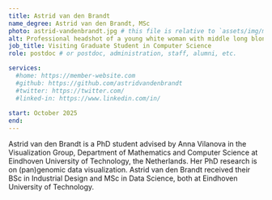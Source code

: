 ```yaml
---
title: Astrid van den Brandt
name_degree: Astrid van den Brandt, MSc
photo: astrid-vandenbrandt.jpg # this file is relative to `assets/img/members/`
alt: Professional headshot of a young white woman with middle long blonde hair, wearing a dark gray blouse. She’s standing outside in front of a building, the background is blurred.
job_title: Visiting Graduate Student in Computer Science
role: postdoc # or postdoc, administration, staff, alumni, etc.

services:
  #home: https://member-website.com
  #github: https://github.com/astridvandenbrandt
  #twitter: https://twitter.com/
  #linked-in: https://www.linkedin.com/in/
  
start: October 2025
end: 
---
```

Astrid van den Brandt is a PhD student advised by Anna Vilanova in the Visualization Group, Department of Mathematics and Computer Science at Eindhoven University of Technology, the Netherlands. Her PhD research is on (pan)genomic data visualization.
Astrid van den Brandt received their BSc in Industrial Design and MSc in Data Science, both at Eindhoven University of Technology.
 
